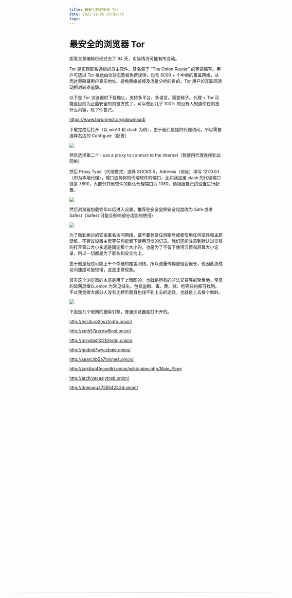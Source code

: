 ```yaml
---
title: 最安全的浏览器 Tor
date: 2021-11-26 03:01:43
tags:
---
```


<p><p><p><h1>最安全的浏览器 Tor</h1><p><span style="font:inherit;position:absolute;left:-4em;top:50%;z-index:10;width:100%;padding-left:4em;padding-right:4em;height:0.1em;margin:0px;opacity:0.5;background:-webkit-linear-gradient(0deg, rgb(243, 242, 238) 1%, rgb(31, 9, 9) 50%, rgb(243, 242, 238) 99%);"></span></p><p> 距离文章编辑已经过去了 94 天，实际情况可能有所变动。</p><p>Tor 是实现匿名通信的自由软件。其名源于 “The Onion Router” 的英语缩写。用户可透过 Tor 接达由全球志愿者免费提供，包含 6000 + 个中继的覆盖网络，从而达至隐藏用户真实地址、避免网络监控及流量分析的目的。Tor 用户的互联网活动相对较难追踪。</p><p>以下是 Tor 浏览器的下载地址，支持多平台、多语言，需要梯子。代理 + Tor 可能是目前为止最安全的浏览方式了，可以做到几乎 100% 的没有人知道你在浏览什么内容，除了你自己。</p><p><a href="https://www.torproject.org/download/">https://www.torproject.org/download/</a></p><p>下载完成后打开（以 win10 和 clash 为例），由于我们是挂的代理访问，所以需要选择右边的 Configure（配置）</p><p><a href="https://cdn.jsdelivr.net/gh/wdm1732418365/CDN/New%20folder/Snipaste_2020-12-27_10-16-20.webp"></a></p><p><a href="https://cdn.jsdelivr.net/gh/wdm1732418365/CDN/New%20folder/Snipaste_2020-12-27_10-16-20.webp"><img src="https://do.445600.cf/wp-content/uploads/2021/11/6bf05c4b0c1989cf8eb2e0add958b072.webp"/></a></p><p>然后选择第二个 I use a proxy to connect to the Internet（我使用代理连接到此网络）</p><p>然后 Proxy Type（代理模式）选择 SOCKS 5，Address（地址）填写 127.0.0.1（即为本地代理），端口选择你的代理软件的端口，比如我这里 clash 的代理端口就是 7890，大部分其他软件的默认代理端口为 1080，请根据自己的设置进行配置。</p><p><a href="https://cdn.jsdelivr.net/gh/wdm1732418365/CDN/New%20folder/Snipaste_2020-12-27_10-16-48.webp"></a></p><p><a href="https://cdn.jsdelivr.net/gh/wdm1732418365/CDN/New%20folder/Snipaste_2020-12-27_10-16-48.webp"><img src="https://do.445600.cf/wp-content/uploads/2021/11/05c35cdc60ea7c8dbde510fbdda90d58.webp"/></a></p><p>然后浏览器加载完毕以后进入设置，推荐在安全里把安全程度改为 Safe 或者 Safest（Safest 可能会影响部分功能的使用）</p><p><a href="https://cdn.jsdelivr.net/gh/wdm1732418365/CDN/New%20folder/Snipaste_2020-12-27_10-22-12.webp"></a></p><p><a href="https://cdn.jsdelivr.net/gh/wdm1732418365/CDN/New%20folder/Snipaste_2020-12-27_10-22-12.webp"><img src="https://do.445600.cf/wp-content/uploads/2021/11/3cab227a3bee1c733ed413ac4e465a6e.webp"/></a></p><p>为了做到绝对的安全匿名访问网络，请不要登录任何账号或者使用任何插件和主题壁纸。不建议设置主页等任何能留下使用习惯的记录。我们还能注意到默认浏览器的打开窗口大小永远是固定那个大小的，也是为了不留下使用习惯和屏幕大小记录，所以一切都是为了匿名和安全为上。</p><p>由于他是经过可能上千个中继的覆盖网络，所以流量传输途径会很长，也因此造成访问速度可能较慢，这是正常现象。</p><p>其实这个浏览器的本意是用于上暗网的，也就是所有的非法交易等的聚集地。常见的暗网后缀以.onion 为常见域名，包括盗刷、毒、黄、赌、枪等任何都可找到。不过我觉得大部分人没有比特币而且也找不到上去的途径，也就是上去看个新鲜。</p><p><a href="https://cdn.jsdelivr.net/gh/wdm1732418365/CDN/New%20folder/Snipaste_2020-12-27_10-30-44.webp"></a></p><p><a href="https://cdn.jsdelivr.net/gh/wdm1732418365/CDN/New%20folder/Snipaste_2020-12-27_10-30-44.webp"><img src="https://do.445600.cf/wp-content/uploads/2021/11/c62b5718bd9beb46a2ead6d55c44df0e.webp"/></a></p><p>下面是几个暗网的搜索引擎，普通浏览器是打不开的。</p><p><a href="http://hss3uro2hsxfogfq.onion/">http://hss3uro2hsxfogfq.onion/</a></p><p><a href="http://xmh57jrzrnw6insl.onion/">http://xmh57jrzrnw6insl.onion/</a></p><p><a href="http://msydqstlz2kzerdg.onion/">http://msydqstlz2kzerdg.onion/</a></p><p><a href="http://gjobqjj7wyczbqie.onion/">http://gjobqjj7wyczbqie.onion/</a></p><p><a href="http://searchb5a7tmimez.onion/">http://searchb5a7tmimez.onion/</a></p><p><a href="http://zqktlwi4fecvo6ri.onion/wiki/index.php/Main_Page">http://zqktlwi4fecvo6ri.onion/wiki/index.php/Main_Page</a></p><p><a href="http://archivecaslytosk.onion/">http://archivecaslytosk.onion/</a></p><p><a href="http://dnmugu4755642434.onion/">http://dnmugu4755642434.onion/</a></p></p>